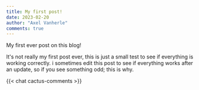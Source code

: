 ```yaml
---
title: My first post!
date: 2023-02-20
author: "Axel Vanherle"
comments: true
---
```


My first ever post on this blog!

It's not really my first post ever, this is just a small test to see if everything is working correctly. i sometimes edit this post to see if everything works after an update, so if you see something odd; this is why.

{{< chat cactus-comments >}}

